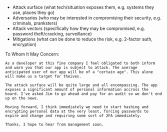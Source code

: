 - Attack surface (what tech/situation exposes them, e.g. systems they use, places they go)
- Adversaries (who may be interested in compromising their security, e.g. criminals, pranksters)
- Attack vectors (specifically how they may be compromised, e.g. password theft/cracking, surveillance)
- Mitigations (what can be done to reduce the risk, e.g. 2-factor auth, encryption)

To Whom It May Concern:

    As a developer at this fine company I feel obligated to both inform and warn you that our app is subject to attack. The average anticipated user of our app will be of a "certain age". This alone will make us a target for theives.

    The attack surface will be quite large and all encompassing. The app exposes a significant amount of personal information accross the board. I've asked Jim to go ahead and pay for an audit so we don't end up on the news.

    Moving forward, I think immediately we need to start hashing and encrypting personal data at the very least, forcing passwords to expire and change and requiring some sort of 2FA immediately.

    Thanks, I hope to hear from management soon.

